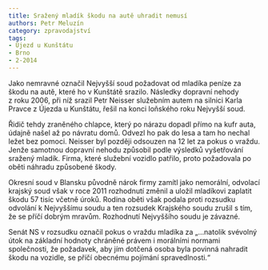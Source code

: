 ```yaml
---
title: Sražený mladík škodu na autě uhradit nemusí
authors: Petr Meluzín
category: zpravodajství
tags:
- Újezd u Kunštátu
- Brno
- 2-2014
---
```


Jako nemravné označil Nejvyšší soud požadovat od mladíka peníze za škodu na autě, které ho v Kunštátě srazilo. Následky dopravní nehody z roku 2006, při níž srazil Petr Neisser služebním autem na silnici Karla Pravce z Újezda u Kunštátu, řešil na konci loňského roku Nejvyšší soud.

Řidič tehdy zraněného chlapce, který po nárazu dopadl přímo na kufr auta, údajně našel až po návratu domů. Odvezl ho pak do lesa a tam ho nechal ležet bez pomoci. Neisser byl později odsouzen na 12 let za pokus o vraždu. Jenže samotnou dopravní nehodu způsobil podle výsledků vyšetřování sražený mladík. Firma, které služební vozidlo patřilo, proto požadovala po oběti náhradu způsobené škody.

Okresní soud v Blansku původně nárok firmy zamítl jako nemorální, odvolací krajský soud však v roce 2011 rozhodnutí změnil a uložil mladíkovi zaplatit škodu 57 tisíc včetně úroků. Rodina oběti však podala proti rozsudku odvolání k Nejvyššímu soudu a ten rozsudek Krajského soudu zrušil s tím, že se příčí dobrým mravům. Rozhodnutí Nejvyššího soudu je závazné.

Senát NS v rozsudku označil pokus o vraždu mladíka za „…natolik svévolný útok na základní hodnoty chráněné právem i morálními normami společnosti, že požadavek, aby jím dotčená osoba byla povinná nahradit škodu na vozidle, se příčí obecnému pojímání spravedlnosti.“
